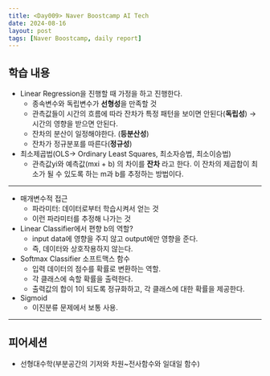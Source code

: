 ```yaml
---
title: <Day009> Naver Boostcamp AI Tech
date: 2024-08-16
layout: post
tags: [Naver Boostcamp, daily report]
---
```

## 학습 내용

- Linear Regression을 진행할 때 가정을 하고 진행한다.
    - 종속변수와 독립변수가 **선형성**을 만족할 것
    - 관측값들이 시간의 흐름에 따라 잔차가 특정 패턴을 보이면 안된다(**독립성**) → 시간의 영향을 받으면 안된다.
    - 잔차의 분산이 일정해야한다. (**등분산성**)
    - 잔차가 정규분포를 따른다(**정규성**)
- 최소제곱법(OLS→ Ordinary Least Squares, 최소자승법, 최소이승법)
    - 관측값yi와 예측값(mxi + b) 의 차이를 **잔차** 라고 한다. 이 잔차의 제곱합이 최소가 될 수 있도록 하는 m과 b를 추정하는 방법이다.

---

- 매개변수적 접근
    - 파라미터: 데이터로부터 학습시켜서 얻는 것
    - 이런 파라미터를 추정해 나가는 것
- Linear Classifier에서 편향 b의 역할?
    - input data에 영향을 주지 않고 output에만 영향을 준다.
    - 즉, 데이터와 상호작용하지 않는다.
- Softmax Classifier 소프트맥스 함수
    - 입력 데이터의 점수를 확률로 변환하는 역할.
    - 각 클래스에 속할 확률을 출력한다.
    - 출력값의 합이 1이 되도록 정규화하고, 각 클래스에 대한 확률을 제공한다.
- Sigmoid
    - 이진분류 문제에서 보통 사용.

---

## 피어세션

- 선형대수학(부분공간의 기저와 차원~전사함수와 일대일 함수)
